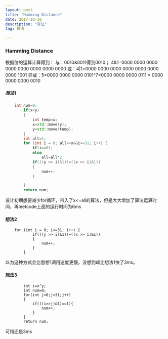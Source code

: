 ```yaml
---
layout: post
title: "Hamming Distance"
date: 2017-10-10
description: "算法"
tag: 算法  

---   
```

### Hamming Distance

根据位的运算计算得到：
与：0010&0011得到0010；
4&1=0000 0000 0000 0000 0000 0000 0000 0000
或：4|1=0000 0000 0000 0000 0000 0000 0000 1001
异或：5=0000 0000 0000 0101^7=0000 0000 0000 0111 = 0000 0000 0000 0010

##### 想法1
```C++
	int num=0;
        if(x<y)
        {
            int temp=x;
            x=std::move(y);
            y=std::move(temp);
        }
        int all=1;
        for (int i = 0; all<=x&&i<=31; i++) {
            if(i==0);
            else
                all=all*2;
            if(((y >> i)&1)!=((x >> i)&1))
            {
                num++;
            }

        }
        return num;
```
设计初期想要减少for循环，带入了x<=all的算法，但是大大增加了算法运算时间，再leetcode上面的运行时间为6ms

#### 想法2
```language
	for (int i = 0; i<=31; i++) {
            if(((y >> i)&1)!=((x >> i)&1))
            {
                num++;
            }
        }
```
以为这种方式会比思想1调用速度更慢，没想到却比想法1快了3ms。

#### 想法3
```language
		int i=x^y;
        int num=0;
        for(int j=0;j<31;j++)
        {
            if(((i>>j)&1)==1){
                num++;
            }
        }
        return num;
```
可惜还是3ms